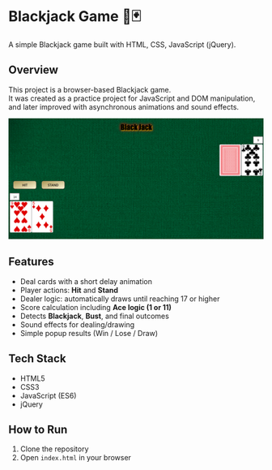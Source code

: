 # Blackjack Game 🎲🃏

A simple Blackjack game built with HTML, CSS, JavaScript (jQuery).  

## Overview
This project is a browser-based Blackjack game.  
It was created as a practice project for JavaScript and DOM manipulation, and later improved with asynchronous animations and sound effects.

![Blackjack Screenshot](./image/screenshot1.png)

## Features
- Deal cards with a short delay animation
- Player actions: **Hit** and **Stand**
- Dealer logic: automatically draws until reaching 17 or higher
- Score calculation including **Ace logic (1 or 11)**
- Detects **Blackjack**, **Bust**, and final outcomes
- Sound effects for dealing/drawing
- Simple popup results (Win / Lose / Draw)

## Tech Stack
- HTML5
- CSS3
- JavaScript (ES6)
- jQuery

## How to Run
1. Clone the repository
2. Open `index.html` in your browser
